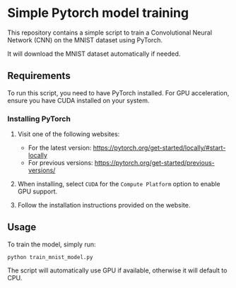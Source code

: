 # Simple Pytorch model training

This repository contains a simple script to train a Convolutional Neural Network (CNN) on the MNIST dataset using PyTorch.

It will download the MNIST dataset automatically if needed.

## Requirements

To run this script, you need to have PyTorch installed. For GPU acceleration, ensure you have CUDA installed on your system.

### Installing PyTorch

1. Visit one of the following websites:
   - For the latest version: https://pytorch.org/get-started/locally/#start-locally
   - For previous versions: https://pytorch.org/get-started/previous-versions/

2. When installing, select `CUDA` for the `Compute Platform` option to enable GPU support.

3. Follow the installation instructions provided on the website.

## Usage

To train the model, simply run:

```
python train_mnist_model.py
```

The script will automatically use GPU if available, otherwise it will default to CPU.
